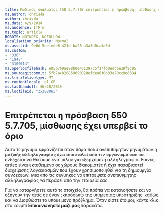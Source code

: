 ```yaml
---
title: Κωδικός σφάλματος 550 5.7.705 επιτρέπεται η πρόσβαση, μίσθωσης έχει υπερβεί το όριο
ms.author: chrisda
author: chrisda
ms.date: 4/9/2018
ms.audience: ITPro
ms.topic: article
ROBOTS: NOINDEX, NOFOLLOW
localization_priority: Normal
ms.assetid: 9e6df5ee-ede8-421d-ba25-a3a3d0ca0a5d
ms.custom:
- "336"
- "1948"
- "3100014"
ms.openlocfilehash: e05b799ae88b0e431397c5f17fd0eddbe39f9c95
ms.sourcegitcommit: 5fb7a4b28859690020efdea630d03e70cc0e6334
ms.translationtype: MT
ms.contentlocale: el-GR
ms.lasthandoff: 06/28/2019
ms.locfileid: "35388065"
---
```

# <a name="550-57705-access-denied-tenant-has-exceeded-threshold"></a>Επιτρέπεται η πρόσβαση 550 5.7.705, μίσθωσης έχει υπερβεί το όριο

Αυτό το μήνυμα εμφανίζεται όταν πάρα πολύ ανεπιθύμητων μηνυμάτων ή μαζικής αλληλογραφίας έχει αποσταλεί από τον οργανισμό σας και ενδέχεται να θέσουμε ένα μπλοκ για εξερχόμενη αλληλογραφία.
Κοινές αιτίες είναι εκτεθειμένο σε χώρους διακομιστές ή έχει παραβιαστεί διαχείρισης λογαριασμών που έχουν χρησιμοποιηθεί για τη δημιουργία συνδέσεων. Μία από τις συνθήκες να επιτρέψετε ανεπιθύμητης αλληλογραφίας να περάσει από την εταιρεία σας.

Για να καταργήσετε αυτό το στοιχείο, θα πρέπει να κατανοήσετε και να εξηγούν την αιτία σε έναν εκπρόσωπο της υπηρεσίας υποστήριξης, καθώς και να Διορθώστε το υποκείμενο πρόβλημα.
Όταν είστε έτοιμοι, κάντε κλικ στο κουμπί **Επικοινωνήστε μαζί μας** παρακάτω.
